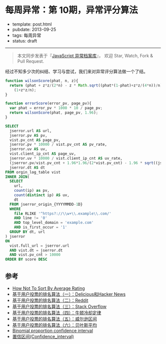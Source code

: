 
# 每周异常：第 10期，异常评分算法

- template: post.html
- pubdate: 2013-09-25
- tags: 每周异常
- status: draft

----

> 本文同步发表于『[JavaScript 异常档案库](https://github.com/totorojs/javascript-exception-archives/issues/19)』，
> 欢迎 Star, Watch, Fork & Pull Request.


经过不知多少次的纠结、学习与尝试，我们来对异常评分算法做一个了结。

```js
function wilsonScore(phat, n, z){
  return (phat + z*z/(2*n) - z * Math.sqrt((phat*(1-phat)+z*z/(4*n))/n)) /
    (1+z*z/n);
}

function errorScore(error_pv, page_pv){
  var phat = error_pv * 1000 * 10 / page_pv;
  return wilsonScore(phat, page_pv, 1.96);
}
```

```sql
SELECT
  jserror.url AS url,
  jserror.pv AS pv,
  vist.pv_cnt AS page_pv,
  jserror.pv * 10000 / vist.pv_cnt AS pv_rate,
  jserror.uv AS uv,
  vist.client_ip_cnt AS page_uv,
  jserror.uv * 10000 / vist.client_ip_cnt AS uv_rate,
  (jserror.pv/vist.pv_cnt + 1.96*1.96/(2*vist.pv_cnt) - 1.96 * sqrt((jserror.pv/vist.pv_cnt*(1-jserror.pv/vist.pv_cnt)+1.96*1.96/(4*vist.pv_cnt))/vist.pv_cnt)) / (1+1.96*1.96/vist.pv_cnt) AS score,
  jserror.dt AS dt
FROM orgin_log_table vist
INNER JOIN(
  SELECT
    url,
    count(ip) as pv,
    count(distinct ip) AS uv,
    dt
  FROM jserror_origin_{YYYYMMDD-1D}
  WHERE
    file RLIKE '^https?://\\w+\\.example\\.com/'
    AND line != '0'
    AND top_level_domain = 'example.com'
    AND is_first_occur = '1'
  GROUP BY dt, url
) jserror
ON
  vist.full_url = jserror.url
  AND vist.dt = jserror.dt
  AND vist.pv_cnt > 10000
ORDER BY score DESC
```

## 参考

* [How Not To Sort By Average Rating](http://www.evanmiller.org/how-not-to-sort-by-average-rating.html)
* [基于用户投票的排名算法（一）：Delicious和Hacker News](http://www.ruanyifeng.com/blog/2012/02/ranking_algorithm_hacker_news.html)
* [基于用户投票的排名算法（二）：Reddit](http://www.ruanyifeng.com/blog/2012/03/ranking_algorithm_reddit.html)
* [基于用户投票的排名算法（三）：Stack Overflow](http://www.ruanyifeng.com/blog/2012/03/ranking_algorithm_stack_overflow.html)
* [基于用户投票的排名算法（四）：牛顿冷却定律](http://www.ruanyifeng.com/blog/2012/03/ranking_algorithm_newton_s_law_of_cooling.html)
* [基于用户投票的排名算法（五）：威尔逊区间](http://www.ruanyifeng.com/blog/2012/03/ranking_algorithm_wilson_score_interval.html)
* [基于用户投票的排名算法（六）：贝叶斯平均](http://www.ruanyifeng.com/blog/2012/03/ranking_algorithm_bayesian_average.html)
* [Binomial proportion confidence interval](http://en.wikipedia.org/wiki/Binomial_proportion_confidence_interval#Wilson_score_interval)
* [置信区间(Confidence_interval)](http://en.wikipedia.org/wiki/Confidence_interval)
